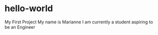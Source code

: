 # hello-world
My First Project 
My name is Marianne
I am currently a student aspiring to be an Engineer
